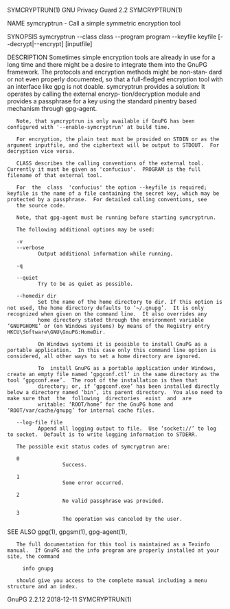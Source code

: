 SYMCRYPTRUN(1)                                                                              GNU Privacy Guard 2.2                                                                              SYMCRYPTRUN(1)

NAME
       symcryptrun - Call a simple symmetric encryption tool

SYNOPSIS
       symcryptrun --class class --program program --keyfile keyfile [--decrypt|--encrypt] [inputfile]

DESCRIPTION
       Sometimes  simple encryption tools are already in use for a long time and there might be a desire to integrate them into the GnuPG framework.  The protocols and encryption methods might be non-stan‐
       dard or not even properly documented, so that a full-fledged encryption tool with an interface like gpg is not doable.  symcryptrun provides a solution: It operates by calling the  external  encryp‐
       tion/decryption module and provides a passphrase for a key using the standard pinentry based mechanism through gpg-agent.

       Note, that symcryptrun is only available if GnuPG has been configured with '--enable-symcryptrun' at build time.

       For encryption, the plain text must be provided on STDIN or as the argument inputfile, and the ciphertext will be output to STDOUT.  For decryption vice versa.

       CLASS describes the calling conventions of the external tool.  Currently it must be given as 'confucius'.  PROGRAM is the full filename of that external tool.

       For  the  class  'confucius' the option --keyfile is required; keyfile is the name of a file containing the secret key, which may be protected by a passphrase.  For detailed calling conventions, see
       the source code.

       Note, that gpg-agent must be running before starting symcryptrun.

       The following additional options may be used:

       -v
       --verbose
              Output additional information while running.

       -q

       --quiet
              Try to be as quiet as possible.

       --homedir dir
              Set the name of the home directory to dir. If this option is not used, the home directory defaults to ‘~/.gnupg’.  It is only recognized when given on the command line.  It also overrides any
              home directory stated through the environment variable ‘GNUPGHOME’ or (on Windows systems) by means of the Registry entry HKCU\Software\GNU\GnuPG:HomeDir.

              On Windows systems it is possible to install GnuPG as a portable application.  In this case only this command line option is considered, all other ways to set a home directory are ignored.

              To  install GnuPG as a portable application under Windows, create an empty file named ‘gpgconf.ctl’ in the same directory as the tool ‘gpgconf.exe’.  The root of the installation is then that
              directory; or, if ‘gpgconf.exe’ has been installed directly below a directory named ‘bin’, its parent directory.  You also need to make sure that  the  following  directories  exist  and  are
              writable: ‘ROOT/home’ for the GnuPG home and ‘ROOT/var/cache/gnupg’ for internal cache files.

       --log-file file
              Append all logging output to file.  Use ‘socket://’ to log to socket.  Default is to write logging information to STDERR.

       The possible exit status codes of symcryptrun are:

       0
                      Success.

       1
                      Some error occurred.

       2
                      No valid passphrase was provided.

       3
                      The operation was canceled by the user.

SEE ALSO
       gpg(1), gpgsm(1), gpg-agent(1),

       The full documentation for this tool is maintained as a Texinfo manual.  If GnuPG and the info program are properly installed at your site, the command

         info gnupg

       should give you access to the complete manual including a menu structure and an index.

GnuPG 2.2.12                                                                                      2018-12-11                                                                                   SYMCRYPTRUN(1)
